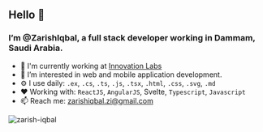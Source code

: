 ## Hello 👋 
### I’m @ZarishIqbal, a full stack developer working in Dammam, Saudi Arabia.

- 🏢 I'm currently working at [Innovation Labs](https://innovationlabs.ai/)
- 👀 I’m interested in web and mobile application development. 
- ⚙️ I use daily: `.ex`, `.cs`, `.ts`, `.js`, `.tsx`, `.html`, `.css`, `.svg`, `.md`
- ❤ Working with: `ReactJS`, `AngularJS`, Svelte, `Typescript`, `Javascript`
- 📫 Reach me: zarishiqbal.zi@gmail.com

<p align="left"> <img src="http://komarev.com/ghpvc/?username=zarishiqbal&style=flat&color=blueviolet" alt="zarish-iqbal"/> </p>
